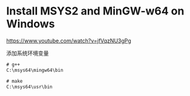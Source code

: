 # Install MSYS2 and MinGW-w64 on Windows

https://www.youtube.com/watch?v=jfVqzNU3gPg



添加系统环境变量

```cmd
# g++
C:\msys64\mingw64\bin

# make
C:\msys64\usr\bin
```

